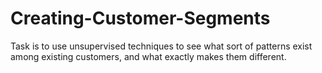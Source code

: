 # Creating-Customer-Segments
Task is to use unsupervised techniques to see what sort of patterns exist among existing customers, and what exactly makes them different.

